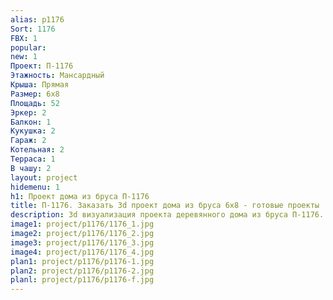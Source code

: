 ```yaml
---
alias: p1176
Sort: 1176
FBX: 1
popular: 
new: 1
Проект: П-1176
Этажность: Мансардный
Крыша: Прямая
Размер: 6х8
Площадь: 52
Эркер: 2
Балкон: 1
Кукушка: 2
Гараж: 2
Котельная: 2
Терраса: 1
В чашу: 2
layout: project
hidemenu: 1
h1: Проект дома из бруса П-1176
title: П-1176. Заказать 3d проект дома из бруса 6х8 - готовые проекты
description: 3d визуализация проекта деревянного дома из бруса П-1176. Площадь 52 м2, размер 6х8. Вы можете внести любые изменения в проект.
image1: project/p1176/1176_1.jpg
image2: project/p1176/1176_2.jpg
image3: project/p1176/1176_3.jpg
image4: project/p1176/1176_4.jpg
plan1: project/p1176/p1176-1.jpg
plan2: project/p1176/p1176-2.jpg
planl: project/p1176/p1176-f.jpg
---
```

